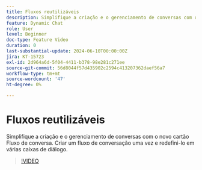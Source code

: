 ```yaml
---
title: Fluxos reutilizáveis
description: Simplifique a criação e o gerenciamento de conversas com um novo cartão de fluxo de conversação. Criar fluxo de conversação uma vez e redefinir o objetivo em várias caixas de diálogo
feature: Dynamic Chat
role: User
level: Beginner
doc-type: Feature Video
duration: 0
last-substantial-update: 2024-06-10T00:00:00Z
jira: KT-15723
exl-id: 2d964a6d-5f04-4411-b378-98e281c271ee
source-git-commit: 56d8044f57d435902c2594c413207362daef56a7
workflow-type: tm+mt
source-wordcount: '47'
ht-degree: 0%

---
```


# Fluxos reutilizáveis

Simplifique a criação e o gerenciamento de conversas com o novo cartão Fluxo de conversa. Criar um fluxo de conversação uma vez e redefini-lo em várias caixas de diálogo.

>[!VIDEO](https://video.tv.adobe.com/v/3429715/?learn=on)
